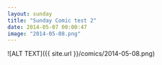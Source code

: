 ```yaml
---
layout: sunday
title: "Sunday Comic test 2"
date: 2014-05-07 00:00:47
image: "2014-05-08.png"
---
```

![ALT TEXT]({{ site.url }}/comics/2014-05-08.png)
<style>body {background-image: url({{ site.url }}/comics/2014-05-08.png);}</style>
